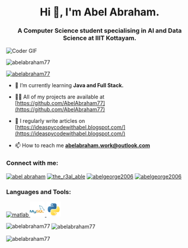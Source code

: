 <h1 align="center">Hi 👋, I'm Abel Abraham.</h1>
<h3 align="center">A Computer Science student specialising in AI and Data Science at IIIT Kottayam.</h3>

<img alt="Coder GIF" width=400 src="https://images.squarespace-cdn.com/content/v1/5769fc401b631bab1addb2ab/1541580611624-TE64QGKRJG8SWAIUS7NS/ke17ZwdGBToddI8pDm48kPoswlzjSVMM-SxOp7CV59BZw-zPPgdn4jUwVcJE1ZvWQUxwkmyExglNqGp0IvTJZamWLI2zvYWH8K3-s_4yszcp2ryTI0HqTOaaUohrI8PI6FXy8c9PWtBlqAVlUS5izpdcIXDZqDYvprRqZ29Pw0o/coding-freak.gif](https://cdn.dribbble.com/users/730703/screenshots/6581243/avento.gif" />

<p align="left"> <img src="https://komarev.com/ghpvc/?username=abelabraham77&label=Profile%20views&color=0e75b6&style=flat" alt="abelabraham77" /> </p>

<p align="left"> <a href="https://github.com/ryo-ma/github-profile-trophy"><img src="https://github-profile-trophy.vercel.app/?username=abelabraham77" alt="abelabraham77" /></a> </p>

- 🌱 I’m currently learning **Java and Full Stack.**

- 👨‍💻 All of my projects are available at [https://github.com/AbelAbraham77](https://github.com/AbelAbraham77)

- 📝 I regularly write articles on [https://ideaspycodewithabel.blogspot.com/](https://ideaspycodewithabel.blogspot.com/)

- 📫 How to reach me **abelabraham.work@outlook.com**

<h3 align="left">Connect with me:</h3>
<p align="left">
<a href="https://linkedin.com/in/abel abraham" target="blank"><img align="center" src="https://raw.githubusercontent.com/rahuldkjain/github-profile-readme-generator/master/src/images/icons/Social/linked-in-alt.svg" alt="abel abraham" height="30" width="40" /></a>
<a href="https://instagram.com/the_r3al_able" target="blank"><img align="center" src="https://raw.githubusercontent.com/rahuldkjain/github-profile-readme-generator/master/src/images/icons/Social/instagram.svg" alt="the_r3al_able" height="30" width="40" /></a>
<a href="https://www.hackerrank.com/abelgeorge2006" target="blank"><img align="center" src="https://raw.githubusercontent.com/rahuldkjain/github-profile-readme-generator/master/src/images/icons/Social/hackerrank.svg" alt="abelgeorge2006" height="30" width="40" /></a>
<a href="https://www.leetcode.com/abelgeorge2006" target="blank"><img align="center" src="https://raw.githubusercontent.com/rahuldkjain/github-profile-readme-generator/master/src/images/icons/Social/leet-code.svg" alt="abelgeorge2006" height="30" width="40" /></a>
</p>

<h3 align="left">Languages and Tools:</h3>
<p align="left"> <a href="https://www.mathworks.com/" target="_blank" rel="noreferrer"> <img src="https://upload.wikimedia.org/wikipedia/commons/2/21/Matlab_Logo.png" alt="matlab" width="40" height="40"/> </a> <a href="https://www.mysql.com/" target="_blank" rel="noreferrer"> <img src="https://raw.githubusercontent.com/devicons/devicon/master/icons/mysql/mysql-original-wordmark.svg" alt="mysql" width="40" height="40"/> </a> <a href="https://www.python.org" target="_blank" rel="noreferrer"> <img src="https://raw.githubusercontent.com/devicons/devicon/master/icons/python/python-original.svg" alt="python" width="40" height="40"/> </a> </p>

<p><img align="left" src="https://github-readme-stats.vercel.app/api/top-langs?username=abelabraham77&show_icons=true&locale=en&layout=compact" alt="abelabraham77" /></p>

<p>&nbsp;<img align="center" src="https://github-readme-stats.vercel.app/api?username=abelabraham77&show_icons=true&locale=en" alt="abelabraham77" /></p>

<p><img align="center" src="https://github-readme-streak-stats.herokuapp.com/?user=abelabraham77&" alt="abelabraham77" /></p>

